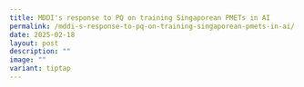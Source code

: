 ```yaml
---
title: MDDI's response to PQ on training Singaporean PMETs in AI
permalink: /mddi-s-response-to-pq-on-training-singaporean-pmets-in-ai/
date: 2025-02-18
layout: post
description: ""
image: ""
variant: tiptap
---
```

